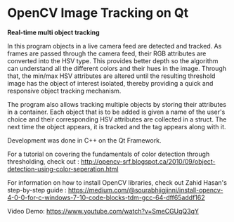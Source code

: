 # OpenCV Image Tracking on Qt
<b>Real-time multi object tracking</b>

In this program objects in a live camera feed are detected and tracked. As frames are passed through the camera feed, their RGB attributes are converted into the HSV type. This provides better depth so the algorithm can understand all the different colors and their hues in the image. Through that, the min/max HSV attributes are altered until the resulting threshold image has the object of interest isolated, thereby providing a quick and responsive object tracking mechanism.

The program also allows tracking multiple objects by storing their attributes in a container. Each object that is to be added is given a name of the user's choice and their corresponding HSV attributes are collected in a struct. The next time the object appears, it is tracked and the tag appears along with it.

Development was done in C++ on the Qt Framework.

For a tutorial on covering the fundamentals of color detection through thresholding, check out : http://opencv-srf.blogspot.ca/2010/09/object-detection-using-color-seperation.html

For information on how to install OpenCV libraries, check out Zahid Hasan's step-by-step guide : https://medium.com/@sourabhjigjinni/install-opencv-4-0-0-for-c-windows-7-10-code-blocks-tdm-gcc-64-dff65addf162

Video Demo: https://www.youtube.com/watch?v=SmeCGUqQ3qY
